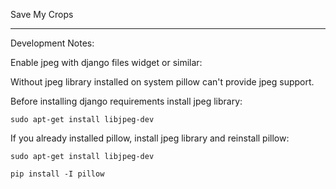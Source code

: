 Save My Crops

---

Development Notes:

Enable jpeg with django files widget or similar:

Without jpeg library installed on system pillow can't provide jpeg support.

Before installing django requirements install jpeg library:

```sudo apt-get install libjpeg-dev``` 

If you already installed pillow, install jpeg library and reinstall pillow:

```sudo apt-get install libjpeg-dev```

```pip install -I pillow```

